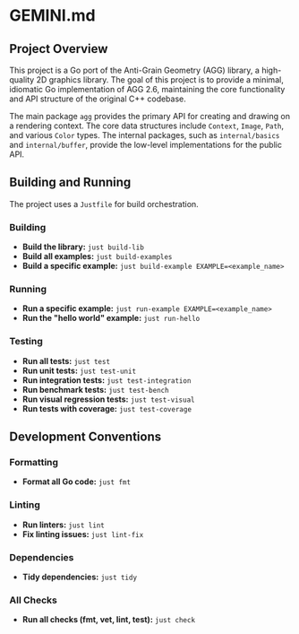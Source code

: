 # GEMINI.md

## Project Overview

This project is a Go port of the Anti-Grain Geometry (AGG) library, a high-quality 2D graphics library. The goal of this project is to provide a minimal, idiomatic Go implementation of AGG 2.6, maintaining the core functionality and API structure of the original C++ codebase.

The main package `agg` provides the primary API for creating and drawing on a rendering context. The core data structures include `Context`, `Image`, `Path`, and various `Color` types. The internal packages, such as `internal/basics` and `internal/buffer`, provide the low-level implementations for the public API.

## Building and Running

The project uses a `Justfile` for build orchestration.

### Building

-   **Build the library:** `just build-lib`
-   **Build all examples:** `just build-examples`
-   **Build a specific example:** `just build-example EXAMPLE=<example_name>`

### Running

-   **Run a specific example:** `just run-example EXAMPLE=<example_name>`
-   **Run the "hello world" example:** `just run-hello`

### Testing

-   **Run all tests:** `just test`
-   **Run unit tests:** `just test-unit`
-   **Run integration tests:** `just test-integration`
-   **Run benchmark tests:** `just test-bench`
-   **Run visual regression tests:** `just test-visual`
-   **Run tests with coverage:** `just test-coverage`

## Development Conventions

### Formatting

-   **Format all Go code:** `just fmt`

### Linting

-   **Run linters:** `just lint`
-   **Fix linting issues:** `just lint-fix`

### Dependencies

-   **Tidy dependencies:** `just tidy`

### All Checks

-   **Run all checks (fmt, vet, lint, test):** `just check`
